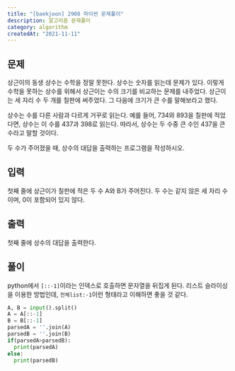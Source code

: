 ```yaml
---
title: "[baekjoon] 2908 파이썬 문제풀이"
description: 알고리즘 문제풀이
category: algorithm
createdAt: "2021-11-11"
---
```


## 문제

상근이의 동생 상수는 수학을 정말 못한다. 상수는 숫자를 읽는데 문제가 있다. 이렇게 수학을 못하는 상수를 위해서 상근이는 수의 크기를 비교하는 문제를 내주었다. 상근이는 세 자리 수 두 개를 칠판에 써주었다. 그 다음에 크기가 큰 수를 말해보라고 했다.

상수는 수를 다른 사람과 다르게 거꾸로 읽는다. 예를 들어, 734와 893을 칠판에 적었다면, 상수는 이 수를 437과 398로 읽는다. 따라서, 상수는 두 수중 큰 수인 437을 큰 수라고 말할 것이다.

두 수가 주어졌을 때, 상수의 대답을 출력하는 프로그램을 작성하시오.

## 입력

첫째 줄에 상근이가 칠판에 적은 두 수 A와 B가 주어진다. 두 수는 같지 않은 세 자리 수이며, 0이 포함되어 있지 않다.

## 출력

첫째 줄에 상수의 대답을 출력한다.

## 풀이

python에서 `[::-1]`이라는 인덱스로 호출하면 문자열을 뒤집게 된다. 리스트 슬라이싱을 이용한 방법인데, `전체list:-1`이런 형태라고 이해하면 좋을 것 같다.

```python
A, B = input().split()
A = A[::-1]
B = B[::-1]
parsedA = ''.join(A)
parsedB = ''.join(B)
if(parsedA>parsedB):
  print(parsedA)
else:
  print(parsedB)
```
